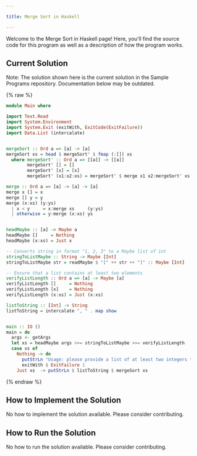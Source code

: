 ```yaml
---

title: Merge Sort in Haskell

---
```


Welcome to the Merge Sort in Haskell page! Here, you'll find the source code for this program as well as a description of how the program works.

## Current Solution

Note: The solution shown here is the current solution in the Sample Programs repository. Documentation below may be outdated.

{% raw %}

```Haskell
module Main where

import Text.Read
import System.Environment
import System.Exit (exitWith, ExitCode(ExitFailure))
import Data.List (intercalate)


mergeSort :: Ord a => [a] -> [a]
mergeSort xs = head $ mergeSort' $ fmap (:[]) xs
  where mergeSort' :: Ord a => [[a]] -> [[a]]
        mergeSort' [] = []
        mergeSort' [x] = [x]
        mergeSort' (x1:x2:xs) = mergeSort' $ merge x1 x2:mergeSort' xs

merge :: Ord a => [a] -> [a] -> [a]
merge x [] = x
merge [] y = y
merge (x:xs) (y:ys)
  | x < y     = x:merge xs     (y:ys)
  | otherwise = y:merge (x:xs) ys


headMaybe :: [a] -> Maybe a
headMaybe []     = Nothing
headMaybe (x:xs) = Just x

-- Converts string in format "1, 2, 3" to a Maybe list of int
stringToListMaybe :: String -> Maybe [Int]
stringToListMaybe str = readMaybe $ "[" ++ str ++ "]" :: Maybe [Int]

-- Ensure that a list contains at least two elements
verifyListLength :: Ord a => [a] -> Maybe [a]
verifyListLength []     = Nothing
verifyListLength [x]    = Nothing
verifyListLength (x:xs) = Just (x:xs)

listToString :: [Int] -> String
listToString = intercalate ", " . map show


main :: IO ()
main = do
  args <- getArgs
  let xs = headMaybe args >>= stringToListMaybe >>= verifyListLength
  case xs of
    Nothing -> do
      putStrLn "Usage: please provide a list of at least two integers to sort in the format \"1, 2, 3, 4, 5\""
      exitWith $ ExitFailure 1
    Just xs  -> putStrLn $ listToString $ mergeSort xs


```

{% endraw %}

## How to Implement the Solution

No how to implement the solution available. Please consider contributing.

## How to Run the Solution

No how to run the solution available. Please consider contributing.